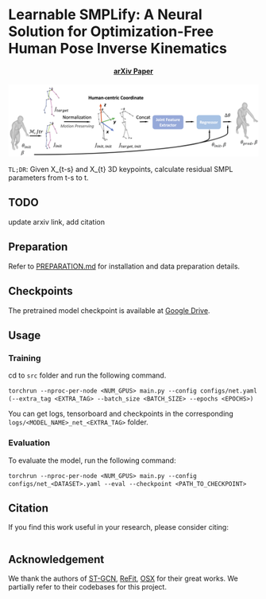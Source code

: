 # Learnable SMPLify: A Neural Solution for Optimization-Free Human Pose Inverse Kinematics

#### <p align="center">[arXiv Paper](https://arxiv.org/abs/TBD)</p>


![framework](assets/framework.png)

``TL;DR``: Given X_{t-s} and X_{t} 3D keypoints, 
calculate residual SMPL parameters from t-s to t.


## TODO
update arxiv link, add citation

## Preparation
Refer to [PREPARATION.md](doc/PREPARATION.md) for installation and data preparation details.

## Checkpoints
The pretrained model checkpoint is available at [Google Drive](https://drive.google.com/drive/folders/1oyG2gbB3EMcc6NgTIT1p1uJ_Em0dJwXz?usp=sharing).

## Usage
### Training
cd to `src` folder and run the following command.

```
torchrun --nproc-per-node <NUM_GPUS> main.py --config configs/net.yaml (--extra_tag <EXTRA_TAG> --batch_size <BATCH_SIZE> --epochs <EPOCHS>)
```

You can get logs, tensorboard and checkpoints in the corresponding `logs/<MODEL_NAME>_net_<EXTRA_TAG>` folder.

### Evaluation
To evaluate the model, run the following command:

```
torchrun --nproc-per-node <NUM_GPUS> main.py --config configs/net_<DATASET>.yaml --eval --checkpoint <PATH_TO_CHECKPOINT>
```

## Citation
If you find this work useful in your research, please consider citing:

```
```

## Acknowledgement
We thank the authors of [ST-GCN](https://github.com/open-mmlab/mmskeleton), [ReFit](https://github.com/yufu-wang/ReFit), [OSX](https://github.com/IDEA-Research/OSX/tree/main) for their great works. We partially refer to their codebases for this project.